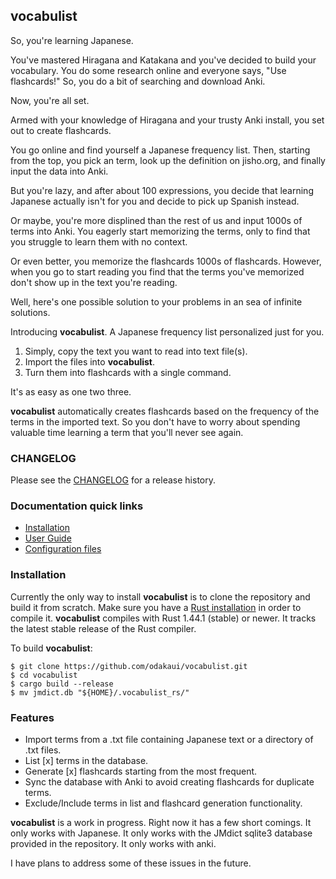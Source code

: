 vocabulist
------------

So, you're learning Japanese.

You've mastered Hiragana and Katakana and you've decided to build your vocabulary.
You do some research online and everyone says, "Use flashcards!"
So, you do a bit of searching and download Anki.

Now, you're all set.

Armed with your knowledge of Hiragana and your trusty Anki install, you set out to create flashcards.

You go online and find yourself a Japanese frequency list. 
Then, starting from the top, you pick an term, look up the definition on jisho.org, and finally input the data into Anki.

But you're lazy, and after about 100 expressions, you decide that learning Japanese actually isn't for you and decide to pick up Spanish instead.

Or maybe, you're more displined than the rest of us and input 1000s of terms into Anki.
You eagerly start memorizing the terms, only to find that you struggle to learn them with no context.

Or even better, you memorize the flashcards 1000s of flashcards. 
However, when you go to start reading you find that the terms you've memorized don't show up in the text you're reading.

Well, here's one possible solution to your problems in an sea of infinite solutions.

Introducing __vocabulist__.
A Japanese frequency list personalized just for you.

1. Simply, copy the text you want to read into text file(s). 
2. Import the files into __vocabulist__.
3. Turn them into flashcards with a single command.

It's as easy as one two three.

__vocabulist__ automatically creates flashcards based on the frequency of the terms in the imported text. 
So you don't have to worry about spending valuable time learning a term that you'll never see again.

### CHANGELOG

Please see the [CHANGELOG](CHANGELOG.md) for a release history.

### Documentation quick links

* [Installation](#installation)
* [User Guide](GUIDE.md)
* [Configuration files](GUIDE.md#configuration-file)

### Installation

Currently the only way to install __vocabulist__ is to clone the repository and build it from scratch.
Make sure you have a [Rust installation](https://www.rust-lang.org/) in order to compile it.
__vocabulist__ compiles with Rust 1.44.1 (stable) or newer.
It tracks the latest stable release of the Rust compiler.

To build __vocabulist__:

```
$ git clone https://github.com/odakaui/vocabulist.git
$ cd vocabulist
$ cargo build --release
$ mv jmdict.db "${HOME}/.vocabulist_rs/"
```

### Features

* Import terms from a .txt file containing Japanese text or a directory of .txt files.
* List [x] terms in the database.
* Generate [x] flashcards starting from the most frequent.
* Sync the database with Anki to avoid creating flashcards for duplicate terms.
* Exclude/Include terms in list and flashcard generation functionality.

__vocabulist__ is a work in progress. 
Right now it has a few short comings. 
It only works with Japanese.
It only works with the JMdict sqlite3 database provided in the repository.
It only works with anki.

I have plans to address some of these issues in the future.
